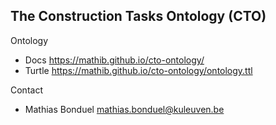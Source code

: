 ## The Construction Tasks Ontology (CTO) 

Ontology

* Docs https://mathib.github.io/cto-ontology/
* Turtle https://mathib.github.io/cto-ontology/ontology.ttl

Contact

* Mathias Bonduel mathias.bonduel@kuleuven.be
